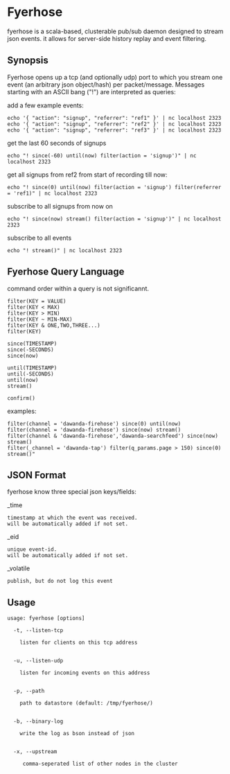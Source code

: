 Fyerhose
========

fyerhose is a scala-based, clusterable pub/sub daemon designed to stream json events. 
it allows for server-side history replay and event filtering.


Synopsis
--------

Fyerhose opens up a tcp (and optionally udp) port to which you stream
one event (an arbitrary json object/hash) per packet/message. Messages
starting with an ASCII bang ("!") are interpreted as queries:

add a few example events:

    echo '{ "action": "signup", "referrer": "ref1" }' | nc localhost 2323
    echo '{ "action": "signup", "referrer": "ref2" }' | nc localhost 2323
    echo '{ "action": "signup", "referrer": "ref3" }' | nc localhost 2323


get the last 60 seconds of signups
 
    echo "! since(-60) until(now) filter(action = 'signup')" | nc localhost 2323


get all signups from ref2 from start of recording till now:
 
    echo "! since(0) until(now) filter(action = 'signup') filter(referrer = 'ref1)" | nc localhost 2323


subscribe to all signups from now on
 
    echo "! since(now) stream() filter(action = 'signup')" | nc localhost 2323


subscribe to all events
 
    echo "! stream()" | nc localhost 2323



Fyerhose Query Language
-----------------------

command order within a query is not significannt.

    filter(KEY = VALUE)
    filter(KEY < MAX)
    filter(KEY > MIN)
    filter(KEY ~ MIN-MAX)
    filter(KEY & ONE,TWO,THREE...)
    filter(KEY)

    since(TIMESTAMP)
    since(-SECONDS)
    since(now)

    until(TIMESTAMP)
    until(-SECONDS)
    until(now)
    stream()

    confirm()


examples:

    filter(channel = 'dawanda-firehose') since(0) until(now)
    filter(channel = 'dawanda-firehose') since(now) stream()
    filter(channel & 'dawanda-firehose','dawanda-searchfeed') since(now) stream()
    filter(_channel = 'dawanda-tap') filter(q_params.page > 150) since(0) stream()" 




JSON Format
-----------

fyerhose know three special json keys/fields:

  _time

    timestamp at which the event was received.
    will be automatically added if not set.


  _eid

    unique event-id. 
    will be automatically added if not set.


  _volatile

    publish, but do not log this event



Usage
-----

    usage: fyerhose [options]
      
      -t, --listen-tcp 

        listen for clients on this tcp address


      -u, --listen-udp

        listen for incoming events on this address


      -p, --path

        path to datastore (default: /tmp/fyerhose/)


      -b, --binary-log

        write the log as bson instead of json


      -x, --upstream

         comma-seperated list of other nodes in the cluster
      

